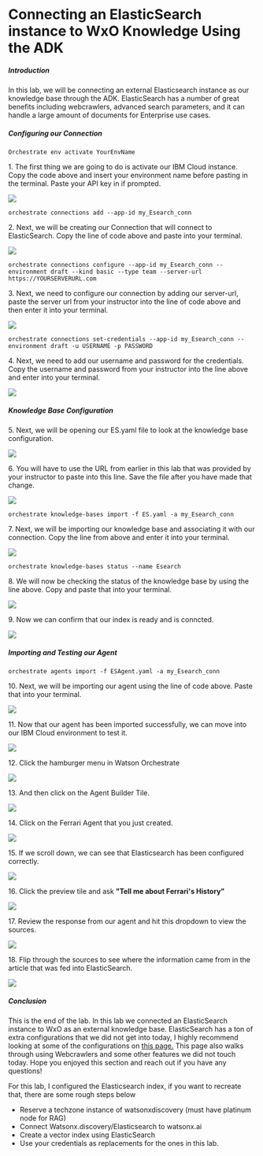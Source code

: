 # Connecting an ElasticSearch instance to WxO Knowledge Using the ADK

##### Introduction

In this lab, we will be connecting an external Elasticsearch instance as our knowledge base through the ADK. ElasticSearch has a number of great benefits including webcrawlers, advanced search parameters, and it can handle a large amount of documents for Enterprise use cases.

##### Configuring our Connection

```
Orchestrate env activate YourEnvName
```

1\. The first thing we are going to do is activate our IBM Cloud instance. Copy the code above and insert your environment name before pasting in the terminal. Paste your API key in if prompted.

![](https://ajeuwbhvhr.cloudimg.io/https://colony-recorder.s3.amazonaws.com/files/2025-09-03/8f5ca3c5-72f7-45f5-8b7c-21d3737dbc6a/user_cropped_screenshot.webp?tl_px=202,439&br_px=846,799&force_format=jpeg&q=100&width=644)

```
orchestrate connections add --app-id my_Esearch_conn
```

2\. Next, we will be creating our Connection that will connect to ElasticSearch. Copy the line of code above and paste into your terminal.

![](https://ajeuwbhvhr.cloudimg.io/https://colony-recorder.s3.amazonaws.com/files/2025-09-03/ea302c49-4d2b-446f-96c9-3fca9c3140d3/user_cropped_screenshot.webp?tl_px=235,465&br_px=945,862&force_format=jpeg&q=100&width=710)

```
orchestrate connections configure --app-id my_Esearch_conn --environment draft --kind basic --type team --server-url https://YOURSERVERURL.com
```

3\. Next, we need to configure our connection by adding our server-url, paste the server url from your instructor into the line of code above and then enter it into your terminal.

![](https://ajeuwbhvhr.cloudimg.io/https://colony-recorder.s3.amazonaws.com/files/2025-09-03/fd77286d-7ed1-4bff-8653-98efea324178/user_cropped_screenshot.webp?tl_px=426,509&br_px=1136,906&force_format=jpeg&q=100&width=710)

```
orchestrate connections set-credentials --app-id my_Esearch_conn --environment draft -u USERNAME -p PASSWORD
```

4\. Next, we need to add our username and password for the credentials. Copy the username and password from your instructor into the line above and enter into your terminal.

![](https://ajeuwbhvhr.cloudimg.io/https://colony-recorder.s3.amazonaws.com/files/2025-09-03/d2b73366-fe4e-420a-8a99-1d551407a6f0/user_cropped_screenshot.webp?tl_px=400,590&br_px=1044,950&force_format=jpeg&q=100&width=644)

##### Knowledge Base Configuration

5\. Next, we will be opening our ES.yaml file to look at the knowledge base configuration.

![](https://ajeuwbhvhr.cloudimg.io/https://colony-recorder.s3.amazonaws.com/files/2025-09-03/467b15a8-5b3d-4f12-b6b6-02b18275c3ec/user_cropped_screenshot.webp?tl_px=0,134&br_px=542,437&force_format=jpeg&q=100&width=542)

6\. You will have to use the URL from earlier in this lab that was provided by your instructor to paste into this line. Save the file after you have made that change.

![](https://ajeuwbhvhr.cloudimg.io/https://colony-recorder.s3.amazonaws.com/files/2025-09-03/5aeeefe8-9e63-4714-af7a-cf3421dcfdb7/user_cropped_screenshot.webp?tl_px=229,38&br_px=1021,480&force_format=jpeg&q=100&width=792)

```
orchestrate knowledge-bases import -f ES.yaml -a my_Esearch_conn
```

7\. Next, we will be importing our knowledge base and associating it with our connection. Copy the line from above and enter it into your terminal.

![](https://ajeuwbhvhr.cloudimg.io/https://colony-recorder.s3.amazonaws.com/files/2025-09-03/f7dc31f9-b7db-4203-a50f-8361e98a2440/user_cropped_screenshot.webp?tl_px=238,518&br_px=1030,961&force_format=jpeg&q=100&width=792)

```
orchestrate knowledge-bases status --name Esearch
```

8\. We will now be checking the status of the knowledge base by using the line above. Copy and paste that into your terminal.

![](https://ajeuwbhvhr.cloudimg.io/https://colony-recorder.s3.amazonaws.com/files/2025-09-03/03fad90b-629f-47cf-8aa6-cac274578896/user_cropped_screenshot.webp?tl_px=179,498&br_px=971,940&force_format=jpeg&q=100&width=792)

9\. Now we can confirm that our index is ready and is conncted.

![](https://ajeuwbhvhr.cloudimg.io/https://colony-recorder.s3.amazonaws.com/files/2025-09-03/4c62852a-9916-40df-b8f1-8bd6577633ea/user_cropped_screenshot.webp?tl_px=849,683&br_px=1559,1080&force_format=jpeg&q=100&width=710&wat_scale=63&wat=1&wat_opacity=1&wat_gravity=northwest&wat_url=https://colony-recorder.s3.amazonaws.com/images/watermarks/FB923C_standard.png&wat_pad=444,197)

##### Importing and Testing our Agent

```
orchestrate agents import -f ESAgent.yaml -a my_Esearch_conn
```

10\. Next, we will be importing our agent using the line of code above. Paste that into your terminal.

![](https://ajeuwbhvhr.cloudimg.io/https://colony-recorder.s3.amazonaws.com/files/2025-09-03/85d3607d-dee9-41f2-94cc-e63a189fd8ea/user_cropped_screenshot.webp?tl_px=287,683&br_px=997,1080&force_format=jpeg&q=100&width=710)

11\. Now that our agent has been imported successfully, we can move into our IBM Cloud environment to test it.

![](https://ajeuwbhvhr.cloudimg.io/https://colony-recorder.s3.amazonaws.com/files/2025-09-03/62b1c984-aaf6-4b40-8137-490a87627e25/user_cropped_screenshot.webp?tl_px=204,750&br_px=793,1080&force_format=jpeg&q=100&width=589)

12\. Click the hamburger menu in Watson Orchestrate

![](https://ajeuwbhvhr.cloudimg.io/https://colony-recorder.s3.amazonaws.com/files/2025-09-03/f64a9db6-579c-4f92-a1b2-1e01d2e35083/ascreenshot.jpeg?tl_px=0,0&br_px=1376,769&force_format=jpeg&q=100&width=1120.0&wat=1&wat_opacity=1&wat_gravity=northwest&wat_url=https://colony-recorder.s3.amazonaws.com/images/watermarks/FB923C_standard.png&wat_pad=-22,81)

13\. And then click on the Agent Builder Tile.

![](https://ajeuwbhvhr.cloudimg.io/https://colony-recorder.s3.amazonaws.com/files/2025-09-03/f2598d2b-adad-4a0d-9caf-046b952dd29c/ascreenshot.jpeg?tl_px=0,0&br_px=1376,769&force_format=jpeg&q=100&width=1120.0&wat=1&wat_opacity=1&wat_gravity=northwest&wat_url=https://colony-recorder.s3.amazonaws.com/images/watermarks/FB923C_standard.png&wat_pad=94,195)

14\. Click on the Ferrari Agent that you just created.

![](https://ajeuwbhvhr.cloudimg.io/https://colony-recorder.s3.amazonaws.com/files/2025-09-03/e58f432b-4bd0-4e46-952e-6d7f58f2a508/ascreenshot.jpeg?tl_px=0,254&br_px=1376,1023&force_format=jpeg&q=100&width=1120.0&wat=1&wat_opacity=1&wat_gravity=northwest&wat_url=https://colony-recorder.s3.amazonaws.com/images/watermarks/FB923C_standard.png&wat_pad=456,277)

15\. If we scroll down, we can see that Elasticsearch has been configured correctly.

![](https://ajeuwbhvhr.cloudimg.io/https://colony-recorder.s3.amazonaws.com/files/2025-09-03/10440a22-9ac3-426a-8725-1454642f02b4/ascreenshot.jpeg?tl_px=0,310&br_px=1376,1080&force_format=jpeg&q=100&width=1120.0&wat=1&wat_opacity=1&wat_gravity=northwest&wat_url=https://colony-recorder.s3.amazonaws.com/images/watermarks/FB923C_standard.png&wat_pad=289,369)

16\. Click the preview tile and ask **"Tell me about Ferrari's History"**

![](https://ajeuwbhvhr.cloudimg.io/https://colony-recorder.s3.amazonaws.com/files/2025-09-03/249801f5-ed0c-4ba8-9462-dcf23ca31d37/ascreenshot.jpeg?tl_px=1252,439&br_px=2399,1080&force_format=jpeg&q=100&width=1120.0&wat=1&wat_opacity=1&wat_gravity=northwest&wat_url=https://colony-recorder.s3.amazonaws.com/images/watermarks/FB923C_standard.png&wat_pad=346,562)

17\. Review the response from our agent and hit this dropdown to view the sources.

![](https://ajeuwbhvhr.cloudimg.io/https://colony-recorder.s3.amazonaws.com/files/2025-09-03/2c87d5d8-8f6f-4b3f-b114-d945eea5f600/ascreenshot.jpeg?tl_px=1413,259&br_px=2560,900&force_format=jpeg&q=100&width=1120.0&wat=1&wat_opacity=1&wat_gravity=northwest&wat_url=https://colony-recorder.s3.amazonaws.com/images/watermarks/FB923C_standard.png&wat_pad=906,299)

18\. Flip through the sources to see where the information came from in the article that was fed into ElasticSearch.

![](https://ajeuwbhvhr.cloudimg.io/https://colony-recorder.s3.amazonaws.com/files/2025-09-03/5f7462e8-ab73-417f-816b-d58fd50d06b1/ascreenshot.jpeg?tl_px=1184,310&br_px=2560,1080&force_format=jpeg&q=100&width=1120.0&wat=1&wat_opacity=1&wat_gravity=northwest&wat_url=https://colony-recorder.s3.amazonaws.com/images/watermarks/FB923C_standard.png&wat_pad=760,383)


##### Conclusion


This is the end of the lab. In this lab we connected an ElasticSearch instance to WxO as an external knowledge base. ElasticSearch has a ton of extra configurations that we did not get into today, I highly recommend looking at some of the configurations on [this page.](https://github.com/watson-developer-cloud/assistant-toolkit/blob/master/integrations/extensions/docs/elasticsearch-install-and-setup/how_to_configure_advanced_elasticsearch_settings.md) This page also walks through using Webcrawlers and some other features we did not touch today. Hope you enjoyed this section and reach out if you have any questions!


For this lab, I configured the Elasticsearch index, if you want to recreate that, there are some rough steps below

- Reserve a techzone instance of watsonxdiscovery (must have platinum node for RAG)
- Connect Watsonx.discovery/Elasticsearch to watsonx.ai
- Create a vector index using ElasticSearch
- Use your credentials as replacements for the ones in this lab.

